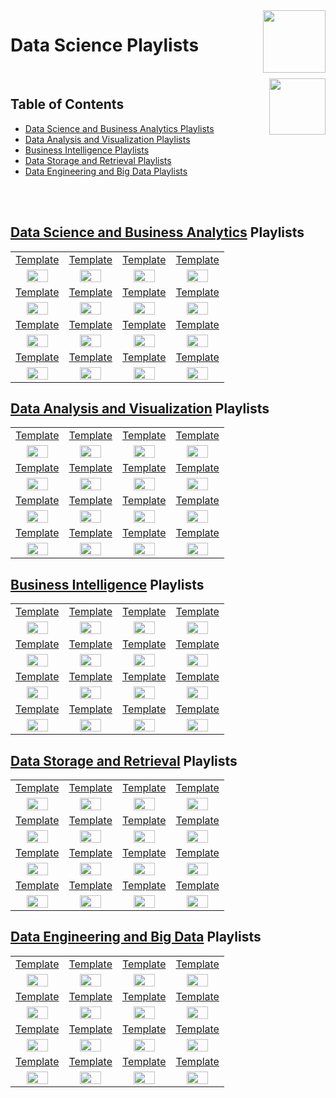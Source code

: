 <img align="right" width="100" src="https://github.com/cs-MohamedAyman/YouTube-Playlists/blob/master/organizations-logos/youtube.jpg">

# Data Science Playlists

<br>
<img align="right" width="90" height="90" src="https://github.com/cs-MohamedAyman/cs-MohamedAyman/blob/main/repos-logos/agenda.jpg">

## Table of Contents
  * [Data Science and Business Analytics Playlists](#Data-Science-and-Business-Analytics-Playlists)
  * [Data Analysis and Visualization Playlists](#Data-Analysis-and-Visualization-Playlists)
  * [Business Intelligence Playlists](#Business-Intelligence-Playlists)
  * [Data Storage and Retrieval Playlists](#Data-Storage-and-Retrieval-Playlists)
  * [Data Engineering and Big Data Playlists](#Data-Engineering-and-Big-Data-Playlists)

<br><br>

## [Data Science and Business Analytics](https://github.com/cs-MohamedAyman/YouTube-Playlists/blob/master/Data-Science/Data-Science-and-Business-Analytics/README.md) Playlists

<table>
    <tbody>
        <tr>
<td align=center width="25%"><a href="https://github.com/cs-MohamedAyman/YouTube-Playlists/blob/master/Data-Science/Data-Science-and-Business-Analytics/README.md">Template</a></td>
<td align=center width="25%"><a href="https://github.com/cs-MohamedAyman/YouTube-Playlists/blob/master/Data-Science/Data-Science-and-Business-Analytics/README.md">Template</a></td>
<td align=center width="25%"><a href="https://github.com/cs-MohamedAyman/YouTube-Playlists/blob/master/Data-Science/Data-Science-and-Business-Analytics/README.md">Template</a></td>
<td align=center width="25%"><a href="https://github.com/cs-MohamedAyman/YouTube-Playlists/blob/master/Data-Science/Data-Science-and-Business-Analytics/README.md">Template</a></td>
        </tr>
        <tr>
<td align=center width="25%"><img src="https://github.com/cs-MohamedAyman/YouTube-Playlists/blob/master/organizations-logos/image.jpg" width="70%"></img></td>
<td align=center width="25%"><img src="https://github.com/cs-MohamedAyman/YouTube-Playlists/blob/master/organizations-logos/image.jpg" width="70%"></img></td>
<td align=center width="25%"><img src="https://github.com/cs-MohamedAyman/YouTube-Playlists/blob/master/organizations-logos/image.jpg" width="70%"></img></td>
<td align=center width="25%"><img src="https://github.com/cs-MohamedAyman/YouTube-Playlists/blob/master/organizations-logos/image.jpg" width="70%"></img></td>
        </tr>
        <tr>
<td align=center width="25%"><a href="https://github.com/cs-MohamedAyman/YouTube-Playlists/blob/master/Data-Science/Data-Science-and-Business-Analytics/README.md">Template</a></td>
<td align=center width="25%"><a href="https://github.com/cs-MohamedAyman/YouTube-Playlists/blob/master/Data-Science/Data-Science-and-Business-Analytics/README.md">Template</a></td>
<td align=center width="25%"><a href="https://github.com/cs-MohamedAyman/YouTube-Playlists/blob/master/Data-Science/Data-Science-and-Business-Analytics/README.md">Template</a></td>
<td align=center width="25%"><a href="https://github.com/cs-MohamedAyman/YouTube-Playlists/blob/master/Data-Science/Data-Science-and-Business-Analytics/README.md">Template</a></td>
        </tr>
        <tr>
<td align=center width="25%"><img src="https://github.com/cs-MohamedAyman/YouTube-Playlists/blob/master/organizations-logos/image.jpg" width="70%"></img></td>
<td align=center width="25%"><img src="https://github.com/cs-MohamedAyman/YouTube-Playlists/blob/master/organizations-logos/image.jpg" width="70%"></img></td>
<td align=center width="25%"><img src="https://github.com/cs-MohamedAyman/YouTube-Playlists/blob/master/organizations-logos/image.jpg" width="70%"></img></td>
<td align=center width="25%"><img src="https://github.com/cs-MohamedAyman/YouTube-Playlists/blob/master/organizations-logos/image.jpg" width="70%"></img></td>
        </tr>
        <tr>
<td align=center width="25%"><a href="https://github.com/cs-MohamedAyman/YouTube-Playlists/blob/master/Data-Science/Data-Science-and-Business-Analytics/README.md">Template</a></td>
<td align=center width="25%"><a href="https://github.com/cs-MohamedAyman/YouTube-Playlists/blob/master/Data-Science/Data-Science-and-Business-Analytics/README.md">Template</a></td>
<td align=center width="25%"><a href="https://github.com/cs-MohamedAyman/YouTube-Playlists/blob/master/Data-Science/Data-Science-and-Business-Analytics/README.md">Template</a></td>
<td align=center width="25%"><a href="https://github.com/cs-MohamedAyman/YouTube-Playlists/blob/master/Data-Science/Data-Science-and-Business-Analytics/README.md">Template</a></td>
        </tr>
        <tr>
<td align=center width="25%"><img src="https://github.com/cs-MohamedAyman/YouTube-Playlists/blob/master/organizations-logos/image.jpg" width="70%"></img></td>
<td align=center width="25%"><img src="https://github.com/cs-MohamedAyman/YouTube-Playlists/blob/master/organizations-logos/image.jpg" width="70%"></img></td>
<td align=center width="25%"><img src="https://github.com/cs-MohamedAyman/YouTube-Playlists/blob/master/organizations-logos/image.jpg" width="70%"></img></td>
<td align=center width="25%"><img src="https://github.com/cs-MohamedAyman/YouTube-Playlists/blob/master/organizations-logos/image.jpg" width="70%"></img></td>
        </tr>
        <tr>
<td align=center width="25%"><a href="https://github.com/cs-MohamedAyman/YouTube-Playlists/blob/master/Data-Science/Data-Science-and-Business-Analytics/README.md">Template</a></td>
<td align=center width="25%"><a href="https://github.com/cs-MohamedAyman/YouTube-Playlists/blob/master/Data-Science/Data-Science-and-Business-Analytics/README.md">Template</a></td>
<td align=center width="25%"><a href="https://github.com/cs-MohamedAyman/YouTube-Playlists/blob/master/Data-Science/Data-Science-and-Business-Analytics/README.md">Template</a></td>
<td align=center width="25%"><a href="https://github.com/cs-MohamedAyman/YouTube-Playlists/blob/master/Data-Science/Data-Science-and-Business-Analytics/README.md">Template</a></td>
        </tr>
        <tr>
<td align=center width="25%"><img src="https://github.com/cs-MohamedAyman/YouTube-Playlists/blob/master/organizations-logos/image.jpg" width="70%"></img></td>
<td align=center width="25%"><img src="https://github.com/cs-MohamedAyman/YouTube-Playlists/blob/master/organizations-logos/image.jpg" width="70%"></img></td>
<td align=center width="25%"><img src="https://github.com/cs-MohamedAyman/YouTube-Playlists/blob/master/organizations-logos/image.jpg" width="70%"></img></td>
<td align=center width="25%"><img src="https://github.com/cs-MohamedAyman/YouTube-Playlists/blob/master/organizations-logos/image.jpg" width="70%"></img></td>
        </tr>
    </tbody>
</table>

## [Data Analysis and Visualization](https://github.com/cs-MohamedAyman/YouTube-Playlists/blob/master/Data-Science/Data-Analysis-and-Visualization/README.md) Playlists

<table>
    <tbody>
        <tr>
<td align=center width="25%"><a href="https://github.com/cs-MohamedAyman/YouTube-Playlists/blob/master/Data-Science/Data-Analysis-and-Visualization/README.md">Template</a></td>
<td align=center width="25%"><a href="https://github.com/cs-MohamedAyman/YouTube-Playlists/blob/master/Data-Science/Data-Analysis-and-Visualization/README.md">Template</a></td>
<td align=center width="25%"><a href="https://github.com/cs-MohamedAyman/YouTube-Playlists/blob/master/Data-Science/Data-Analysis-and-Visualization/README.md">Template</a></td>
<td align=center width="25%"><a href="https://github.com/cs-MohamedAyman/YouTube-Playlists/blob/master/Data-Science/Data-Analysis-and-Visualization/README.md">Template</a></td>
        </tr>
        <tr>
<td align=center width="25%"><img src="https://github.com/cs-MohamedAyman/YouTube-Playlists/blob/master/organizations-logos/image.jpg" width="70%"></img></td>
<td align=center width="25%"><img src="https://github.com/cs-MohamedAyman/YouTube-Playlists/blob/master/organizations-logos/image.jpg" width="70%"></img></td>
<td align=center width="25%"><img src="https://github.com/cs-MohamedAyman/YouTube-Playlists/blob/master/organizations-logos/image.jpg" width="70%"></img></td>
<td align=center width="25%"><img src="https://github.com/cs-MohamedAyman/YouTube-Playlists/blob/master/organizations-logos/image.jpg" width="70%"></img></td>
        </tr>
        <tr>
<td align=center width="25%"><a href="https://github.com/cs-MohamedAyman/YouTube-Playlists/blob/master/Data-Science/Data-Analysis-and-Visualization/README.md">Template</a></td>
<td align=center width="25%"><a href="https://github.com/cs-MohamedAyman/YouTube-Playlists/blob/master/Data-Science/Data-Analysis-and-Visualization/README.md">Template</a></td>
<td align=center width="25%"><a href="https://github.com/cs-MohamedAyman/YouTube-Playlists/blob/master/Data-Science/Data-Analysis-and-Visualization/README.md">Template</a></td>
<td align=center width="25%"><a href="https://github.com/cs-MohamedAyman/YouTube-Playlists/blob/master/Data-Science/Data-Analysis-and-Visualization/README.md">Template</a></td>
        </tr>
        <tr>
<td align=center width="25%"><img src="https://github.com/cs-MohamedAyman/YouTube-Playlists/blob/master/organizations-logos/image.jpg" width="70%"></img></td>
<td align=center width="25%"><img src="https://github.com/cs-MohamedAyman/YouTube-Playlists/blob/master/organizations-logos/image.jpg" width="70%"></img></td>
<td align=center width="25%"><img src="https://github.com/cs-MohamedAyman/YouTube-Playlists/blob/master/organizations-logos/image.jpg" width="70%"></img></td>
<td align=center width="25%"><img src="https://github.com/cs-MohamedAyman/YouTube-Playlists/blob/master/organizations-logos/image.jpg" width="70%"></img></td>
        </tr>
        <tr>
<td align=center width="25%"><a href="https://github.com/cs-MohamedAyman/YouTube-Playlists/blob/master/Data-Science/Data-Analysis-and-Visualization/README.md">Template</a></td>
<td align=center width="25%"><a href="https://github.com/cs-MohamedAyman/YouTube-Playlists/blob/master/Data-Science/Data-Analysis-and-Visualization/README.md">Template</a></td>
<td align=center width="25%"><a href="https://github.com/cs-MohamedAyman/YouTube-Playlists/blob/master/Data-Science/Data-Analysis-and-Visualization/README.md">Template</a></td>
<td align=center width="25%"><a href="https://github.com/cs-MohamedAyman/YouTube-Playlists/blob/master/Data-Science/Data-Analysis-and-Visualization/README.md">Template</a></td>
        </tr>
        <tr>
<td align=center width="25%"><img src="https://github.com/cs-MohamedAyman/YouTube-Playlists/blob/master/organizations-logos/image.jpg" width="70%"></img></td>
<td align=center width="25%"><img src="https://github.com/cs-MohamedAyman/YouTube-Playlists/blob/master/organizations-logos/image.jpg" width="70%"></img></td>
<td align=center width="25%"><img src="https://github.com/cs-MohamedAyman/YouTube-Playlists/blob/master/organizations-logos/image.jpg" width="70%"></img></td>
<td align=center width="25%"><img src="https://github.com/cs-MohamedAyman/YouTube-Playlists/blob/master/organizations-logos/image.jpg" width="70%"></img></td>
        </tr>
        <tr>
<td align=center width="25%"><a href="https://github.com/cs-MohamedAyman/YouTube-Playlists/blob/master/Data-Science/Data-Analysis-and-Visualization/README.md">Template</a></td>
<td align=center width="25%"><a href="https://github.com/cs-MohamedAyman/YouTube-Playlists/blob/master/Data-Science/Data-Analysis-and-Visualization/README.md">Template</a></td>
<td align=center width="25%"><a href="https://github.com/cs-MohamedAyman/YouTube-Playlists/blob/master/Data-Science/Data-Analysis-and-Visualization/README.md">Template</a></td>
<td align=center width="25%"><a href="https://github.com/cs-MohamedAyman/YouTube-Playlists/blob/master/Data-Science/Data-Analysis-and-Visualization/README.md">Template</a></td>
        </tr>
        <tr>
<td align=center width="25%"><img src="https://github.com/cs-MohamedAyman/YouTube-Playlists/blob/master/organizations-logos/image.jpg" width="70%"></img></td>
<td align=center width="25%"><img src="https://github.com/cs-MohamedAyman/YouTube-Playlists/blob/master/organizations-logos/image.jpg" width="70%"></img></td>
<td align=center width="25%"><img src="https://github.com/cs-MohamedAyman/YouTube-Playlists/blob/master/organizations-logos/image.jpg" width="70%"></img></td>
<td align=center width="25%"><img src="https://github.com/cs-MohamedAyman/YouTube-Playlists/blob/master/organizations-logos/image.jpg" width="70%"></img></td>
        </tr>
    </tbody>
</table>

## [Business Intelligence](https://github.com/cs-MohamedAyman/YouTube-Playlists/blob/master/Data-Science/Business-Intelligence-and-Data-Management-and-Data-Management/README.md) Playlists

<table>
    <tbody>
        <tr>
<td align=center width="25%"><a href="https://github.com/cs-MohamedAyman/YouTube-Playlists/blob/master/Data-Science/Business-Intelligence-and-Data-Management-and-Data-Management/README.md">Template</a></td>
<td align=center width="25%"><a href="https://github.com/cs-MohamedAyman/YouTube-Playlists/blob/master/Data-Science/Business-Intelligence-and-Data-Management-and-Data-Management/README.md">Template</a></td>
<td align=center width="25%"><a href="https://github.com/cs-MohamedAyman/YouTube-Playlists/blob/master/Data-Science/Business-Intelligence-and-Data-Management-and-Data-Management/README.md">Template</a></td>
<td align=center width="25%"><a href="https://github.com/cs-MohamedAyman/YouTube-Playlists/blob/master/Data-Science/Business-Intelligence-and-Data-Management-and-Data-Management/README.md">Template</a></td>
        </tr>
        <tr>
<td align=center width="25%"><img src="https://github.com/cs-MohamedAyman/YouTube-Playlists/blob/master/organizations-logos/image.jpg" width="70%"></img></td>
<td align=center width="25%"><img src="https://github.com/cs-MohamedAyman/YouTube-Playlists/blob/master/organizations-logos/image.jpg" width="70%"></img></td>
<td align=center width="25%"><img src="https://github.com/cs-MohamedAyman/YouTube-Playlists/blob/master/organizations-logos/image.jpg" width="70%"></img></td>
<td align=center width="25%"><img src="https://github.com/cs-MohamedAyman/YouTube-Playlists/blob/master/organizations-logos/image.jpg" width="70%"></img></td>
        </tr>
        <tr>
<td align=center width="25%"><a href="https://github.com/cs-MohamedAyman/YouTube-Playlists/blob/master/Data-Science/Business-Intelligence-and-Data-Management-and-Data-Management/README.md">Template</a></td>
<td align=center width="25%"><a href="https://github.com/cs-MohamedAyman/YouTube-Playlists/blob/master/Data-Science/Business-Intelligence-and-Data-Management-and-Data-Management/README.md">Template</a></td>
<td align=center width="25%"><a href="https://github.com/cs-MohamedAyman/YouTube-Playlists/blob/master/Data-Science/Business-Intelligence-and-Data-Management-and-Data-Management/README.md">Template</a></td>
<td align=center width="25%"><a href="https://github.com/cs-MohamedAyman/YouTube-Playlists/blob/master/Data-Science/Business-Intelligence-and-Data-Management-and-Data-Management/README.md">Template</a></td>
        </tr>
        <tr>
<td align=center width="25%"><img src="https://github.com/cs-MohamedAyman/YouTube-Playlists/blob/master/organizations-logos/image.jpg" width="70%"></img></td>
<td align=center width="25%"><img src="https://github.com/cs-MohamedAyman/YouTube-Playlists/blob/master/organizations-logos/image.jpg" width="70%"></img></td>
<td align=center width="25%"><img src="https://github.com/cs-MohamedAyman/YouTube-Playlists/blob/master/organizations-logos/image.jpg" width="70%"></img></td>
<td align=center width="25%"><img src="https://github.com/cs-MohamedAyman/YouTube-Playlists/blob/master/organizations-logos/image.jpg" width="70%"></img></td>
        </tr>
        <tr>
<td align=center width="25%"><a href="https://github.com/cs-MohamedAyman/YouTube-Playlists/blob/master/Data-Science/Business-Intelligence-and-Data-Management-and-Data-Management/README.md">Template</a></td>
<td align=center width="25%"><a href="https://github.com/cs-MohamedAyman/YouTube-Playlists/blob/master/Data-Science/Business-Intelligence-and-Data-Management-and-Data-Management/README.md">Template</a></td>
<td align=center width="25%"><a href="https://github.com/cs-MohamedAyman/YouTube-Playlists/blob/master/Data-Science/Business-Intelligence-and-Data-Management-and-Data-Management/README.md">Template</a></td>
<td align=center width="25%"><a href="https://github.com/cs-MohamedAyman/YouTube-Playlists/blob/master/Data-Science/Business-Intelligence-and-Data-Management-and-Data-Management/README.md">Template</a></td>
        </tr>
        <tr>
<td align=center width="25%"><img src="https://github.com/cs-MohamedAyman/YouTube-Playlists/blob/master/organizations-logos/image.jpg" width="70%"></img></td>
<td align=center width="25%"><img src="https://github.com/cs-MohamedAyman/YouTube-Playlists/blob/master/organizations-logos/image.jpg" width="70%"></img></td>
<td align=center width="25%"><img src="https://github.com/cs-MohamedAyman/YouTube-Playlists/blob/master/organizations-logos/image.jpg" width="70%"></img></td>
<td align=center width="25%"><img src="https://github.com/cs-MohamedAyman/YouTube-Playlists/blob/master/organizations-logos/image.jpg" width="70%"></img></td>
        </tr>
        <tr>
<td align=center width="25%"><a href="https://github.com/cs-MohamedAyman/YouTube-Playlists/blob/master/Data-Science/Business-Intelligence-and-Data-Management-and-Data-Management/README.md">Template</a></td>
<td align=center width="25%"><a href="https://github.com/cs-MohamedAyman/YouTube-Playlists/blob/master/Data-Science/Business-Intelligence-and-Data-Management-and-Data-Management/README.md">Template</a></td>
<td align=center width="25%"><a href="https://github.com/cs-MohamedAyman/YouTube-Playlists/blob/master/Data-Science/Business-Intelligence-and-Data-Management-and-Data-Management/README.md">Template</a></td>
<td align=center width="25%"><a href="https://github.com/cs-MohamedAyman/YouTube-Playlists/blob/master/Data-Science/Business-Intelligence-and-Data-Management-and-Data-Management/README.md">Template</a></td>
        </tr>
        <tr>
<td align=center width="25%"><img src="https://github.com/cs-MohamedAyman/YouTube-Playlists/blob/master/organizations-logos/image.jpg" width="70%"></img></td>
<td align=center width="25%"><img src="https://github.com/cs-MohamedAyman/YouTube-Playlists/blob/master/organizations-logos/image.jpg" width="70%"></img></td>
<td align=center width="25%"><img src="https://github.com/cs-MohamedAyman/YouTube-Playlists/blob/master/organizations-logos/image.jpg" width="70%"></img></td>
<td align=center width="25%"><img src="https://github.com/cs-MohamedAyman/YouTube-Playlists/blob/master/organizations-logos/image.jpg" width="70%"></img></td>
        </tr>
    </tbody>
</table>

## [Data Storage and Retrieval](https://github.com/cs-MohamedAyman/YouTube-Playlists/blob/master/Data-Science/Data-Storage-and-Retrieval/README.md) Playlists

<table>
    <tbody>
        <tr>
<td align=center width="25%"><a href="https://github.com/cs-MohamedAyman/YouTube-Playlists/blob/master/Data-Science/Data-Storage-and-Retrieval/README.md">Template</a></td>
<td align=center width="25%"><a href="https://github.com/cs-MohamedAyman/YouTube-Playlists/blob/master/Data-Science/Data-Storage-and-Retrieval/README.md">Template</a></td>
<td align=center width="25%"><a href="https://github.com/cs-MohamedAyman/YouTube-Playlists/blob/master/Data-Science/Data-Storage-and-Retrieval/README.md">Template</a></td>
<td align=center width="25%"><a href="https://github.com/cs-MohamedAyman/YouTube-Playlists/blob/master/Data-Science/Data-Storage-and-Retrieval/README.md">Template</a></td>
        </tr>
        <tr>
<td align=center width="25%"><img src="https://github.com/cs-MohamedAyman/YouTube-Playlists/blob/master/organizations-logos/image.jpg" width="70%"></img></td>
<td align=center width="25%"><img src="https://github.com/cs-MohamedAyman/YouTube-Playlists/blob/master/organizations-logos/image.jpg" width="70%"></img></td>
<td align=center width="25%"><img src="https://github.com/cs-MohamedAyman/YouTube-Playlists/blob/master/organizations-logos/image.jpg" width="70%"></img></td>
<td align=center width="25%"><img src="https://github.com/cs-MohamedAyman/YouTube-Playlists/blob/master/organizations-logos/image.jpg" width="70%"></img></td>
        </tr>
        <tr>
<td align=center width="25%"><a href="https://github.com/cs-MohamedAyman/YouTube-Playlists/blob/master/Data-Science/Data-Storage-and-Retrieval/README.md">Template</a></td>
<td align=center width="25%"><a href="https://github.com/cs-MohamedAyman/YouTube-Playlists/blob/master/Data-Science/Data-Storage-and-Retrieval/README.md">Template</a></td>
<td align=center width="25%"><a href="https://github.com/cs-MohamedAyman/YouTube-Playlists/blob/master/Data-Science/Data-Storage-and-Retrieval/README.md">Template</a></td>
<td align=center width="25%"><a href="https://github.com/cs-MohamedAyman/YouTube-Playlists/blob/master/Data-Science/Data-Storage-and-Retrieval/README.md">Template</a></td>
        </tr>
        <tr>
<td align=center width="25%"><img src="https://github.com/cs-MohamedAyman/YouTube-Playlists/blob/master/organizations-logos/image.jpg" width="70%"></img></td>
<td align=center width="25%"><img src="https://github.com/cs-MohamedAyman/YouTube-Playlists/blob/master/organizations-logos/image.jpg" width="70%"></img></td>
<td align=center width="25%"><img src="https://github.com/cs-MohamedAyman/YouTube-Playlists/blob/master/organizations-logos/image.jpg" width="70%"></img></td>
<td align=center width="25%"><img src="https://github.com/cs-MohamedAyman/YouTube-Playlists/blob/master/organizations-logos/image.jpg" width="70%"></img></td>
        </tr>
        <tr>
<td align=center width="25%"><a href="https://github.com/cs-MohamedAyman/YouTube-Playlists/blob/master/Data-Science/Data-Storage-and-Retrieval/README.md">Template</a></td>
<td align=center width="25%"><a href="https://github.com/cs-MohamedAyman/YouTube-Playlists/blob/master/Data-Science/Data-Storage-and-Retrieval/README.md">Template</a></td>
<td align=center width="25%"><a href="https://github.com/cs-MohamedAyman/YouTube-Playlists/blob/master/Data-Science/Data-Storage-and-Retrieval/README.md">Template</a></td>
<td align=center width="25%"><a href="https://github.com/cs-MohamedAyman/YouTube-Playlists/blob/master/Data-Science/Data-Storage-and-Retrieval/README.md">Template</a></td>
        </tr>
        <tr>
<td align=center width="25%"><img src="https://github.com/cs-MohamedAyman/YouTube-Playlists/blob/master/organizations-logos/image.jpg" width="70%"></img></td>
<td align=center width="25%"><img src="https://github.com/cs-MohamedAyman/YouTube-Playlists/blob/master/organizations-logos/image.jpg" width="70%"></img></td>
<td align=center width="25%"><img src="https://github.com/cs-MohamedAyman/YouTube-Playlists/blob/master/organizations-logos/image.jpg" width="70%"></img></td>
<td align=center width="25%"><img src="https://github.com/cs-MohamedAyman/YouTube-Playlists/blob/master/organizations-logos/image.jpg" width="70%"></img></td>
        </tr>
        <tr>
<td align=center width="25%"><a href="https://github.com/cs-MohamedAyman/YouTube-Playlists/blob/master/Data-Science/Data-Storage-and-Retrieval/README.md">Template</a></td>
<td align=center width="25%"><a href="https://github.com/cs-MohamedAyman/YouTube-Playlists/blob/master/Data-Science/Data-Storage-and-Retrieval/README.md">Template</a></td>
<td align=center width="25%"><a href="https://github.com/cs-MohamedAyman/YouTube-Playlists/blob/master/Data-Science/Data-Storage-and-Retrieval/README.md">Template</a></td>
<td align=center width="25%"><a href="https://github.com/cs-MohamedAyman/YouTube-Playlists/blob/master/Data-Science/Data-Storage-and-Retrieval/README.md">Template</a></td>
        </tr>
        <tr>
<td align=center width="25%"><img src="https://github.com/cs-MohamedAyman/YouTube-Playlists/blob/master/organizations-logos/image.jpg" width="70%"></img></td>
<td align=center width="25%"><img src="https://github.com/cs-MohamedAyman/YouTube-Playlists/blob/master/organizations-logos/image.jpg" width="70%"></img></td>
<td align=center width="25%"><img src="https://github.com/cs-MohamedAyman/YouTube-Playlists/blob/master/organizations-logos/image.jpg" width="70%"></img></td>
<td align=center width="25%"><img src="https://github.com/cs-MohamedAyman/YouTube-Playlists/blob/master/organizations-logos/image.jpg" width="70%"></img></td>
        </tr>
    </tbody>
</table>

## [Data Engineering and Big Data](https://github.com/cs-MohamedAyman/YouTube-Playlists/blob/master/Data-Science/Data-Engineering-and-Big-Data/README.md) Playlists

<table>
    <tbody>
        <tr>
<td align=center width="25%"><a href="https://github.com/cs-MohamedAyman/YouTube-Playlists/blob/master/Data-Science/Data-Engineering-and-Big-Data/README.md">Template</a></td>
<td align=center width="25%"><a href="https://github.com/cs-MohamedAyman/YouTube-Playlists/blob/master/Data-Science/Data-Engineering-and-Big-Data/README.md">Template</a></td>
<td align=center width="25%"><a href="https://github.com/cs-MohamedAyman/YouTube-Playlists/blob/master/Data-Science/Data-Engineering-and-Big-Data/README.md">Template</a></td>
<td align=center width="25%"><a href="https://github.com/cs-MohamedAyman/YouTube-Playlists/blob/master/Data-Science/Data-Engineering-and-Big-Data/README.md">Template</a></td>
        </tr>
        <tr>
<td align=center width="25%"><img src="https://github.com/cs-MohamedAyman/YouTube-Playlists/blob/master/organizations-logos/image.jpg" width="70%"></img></td>
<td align=center width="25%"><img src="https://github.com/cs-MohamedAyman/YouTube-Playlists/blob/master/organizations-logos/image.jpg" width="70%"></img></td>
<td align=center width="25%"><img src="https://github.com/cs-MohamedAyman/YouTube-Playlists/blob/master/organizations-logos/image.jpg" width="70%"></img></td>
<td align=center width="25%"><img src="https://github.com/cs-MohamedAyman/YouTube-Playlists/blob/master/organizations-logos/image.jpg" width="70%"></img></td>
        </tr>
        <tr>
<td align=center width="25%"><a href="https://github.com/cs-MohamedAyman/YouTube-Playlists/blob/master/Data-Science/Data-Engineering-and-Big-Data/README.md">Template</a></td>
<td align=center width="25%"><a href="https://github.com/cs-MohamedAyman/YouTube-Playlists/blob/master/Data-Science/Data-Engineering-and-Big-Data/README.md">Template</a></td>
<td align=center width="25%"><a href="https://github.com/cs-MohamedAyman/YouTube-Playlists/blob/master/Data-Science/Data-Engineering-and-Big-Data/README.md">Template</a></td>
<td align=center width="25%"><a href="https://github.com/cs-MohamedAyman/YouTube-Playlists/blob/master/Data-Science/Data-Engineering-and-Big-Data/README.md">Template</a></td>
        </tr>
        <tr>
<td align=center width="25%"><img src="https://github.com/cs-MohamedAyman/YouTube-Playlists/blob/master/organizations-logos/image.jpg" width="70%"></img></td>
<td align=center width="25%"><img src="https://github.com/cs-MohamedAyman/YouTube-Playlists/blob/master/organizations-logos/image.jpg" width="70%"></img></td>
<td align=center width="25%"><img src="https://github.com/cs-MohamedAyman/YouTube-Playlists/blob/master/organizations-logos/image.jpg" width="70%"></img></td>
<td align=center width="25%"><img src="https://github.com/cs-MohamedAyman/YouTube-Playlists/blob/master/organizations-logos/image.jpg" width="70%"></img></td>
        </tr>
        <tr>
<td align=center width="25%"><a href="https://github.com/cs-MohamedAyman/YouTube-Playlists/blob/master/Data-Science/Data-Engineering-and-Big-Data/README.md">Template</a></td>
<td align=center width="25%"><a href="https://github.com/cs-MohamedAyman/YouTube-Playlists/blob/master/Data-Science/Data-Engineering-and-Big-Data/README.md">Template</a></td>
<td align=center width="25%"><a href="https://github.com/cs-MohamedAyman/YouTube-Playlists/blob/master/Data-Science/Data-Engineering-and-Big-Data/README.md">Template</a></td>
<td align=center width="25%"><a href="https://github.com/cs-MohamedAyman/YouTube-Playlists/blob/master/Data-Science/Data-Engineering-and-Big-Data/README.md">Template</a></td>
        </tr>
        <tr>
<td align=center width="25%"><img src="https://github.com/cs-MohamedAyman/YouTube-Playlists/blob/master/organizations-logos/image.jpg" width="70%"></img></td>
<td align=center width="25%"><img src="https://github.com/cs-MohamedAyman/YouTube-Playlists/blob/master/organizations-logos/image.jpg" width="70%"></img></td>
<td align=center width="25%"><img src="https://github.com/cs-MohamedAyman/YouTube-Playlists/blob/master/organizations-logos/image.jpg" width="70%"></img></td>
<td align=center width="25%"><img src="https://github.com/cs-MohamedAyman/YouTube-Playlists/blob/master/organizations-logos/image.jpg" width="70%"></img></td>
        </tr>
        <tr>
<td align=center width="25%"><a href="https://github.com/cs-MohamedAyman/YouTube-Playlists/blob/master/Data-Science/Data-Engineering-and-Big-Data/README.md">Template</a></td>
<td align=center width="25%"><a href="https://github.com/cs-MohamedAyman/YouTube-Playlists/blob/master/Data-Science/Data-Engineering-and-Big-Data/README.md">Template</a></td>
<td align=center width="25%"><a href="https://github.com/cs-MohamedAyman/YouTube-Playlists/blob/master/Data-Science/Data-Engineering-and-Big-Data/README.md">Template</a></td>
<td align=center width="25%"><a href="https://github.com/cs-MohamedAyman/YouTube-Playlists/blob/master/Data-Science/Data-Engineering-and-Big-Data/README.md">Template</a></td>
        </tr>
        <tr>
<td align=center width="25%"><img src="https://github.com/cs-MohamedAyman/YouTube-Playlists/blob/master/organizations-logos/image.jpg" width="70%"></img></td>
<td align=center width="25%"><img src="https://github.com/cs-MohamedAyman/YouTube-Playlists/blob/master/organizations-logos/image.jpg" width="70%"></img></td>
<td align=center width="25%"><img src="https://github.com/cs-MohamedAyman/YouTube-Playlists/blob/master/organizations-logos/image.jpg" width="70%"></img></td>
<td align=center width="25%"><img src="https://github.com/cs-MohamedAyman/YouTube-Playlists/blob/master/organizations-logos/image.jpg" width="70%"></img></td>
        </tr>
    </tbody>
</table>
